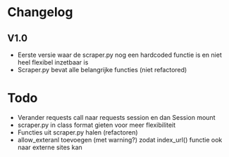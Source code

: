 # Changelog
## V1.0
- Eerste versie waar de scraper.py nog een hardcoded functie is en niet heel flexibel inzetbaar is
- Scraper.py bevat alle belangrijke functies (niet refactored)

# Todo
- Verander requests call naar requests session en dan Session mount
- scraper.py in class format gieten voor meer flexibiliteit
- Functies uit scraper.py halen (refactoren)
- allow_exteranl toevoegen (met warning?) zodat index_url() functie ook naar externe sites kan
